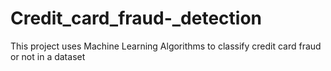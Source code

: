 # Credit_card_fraud-_detection
This project uses Machine Learning Algorithms to classify credit card fraud or not in a dataset 
